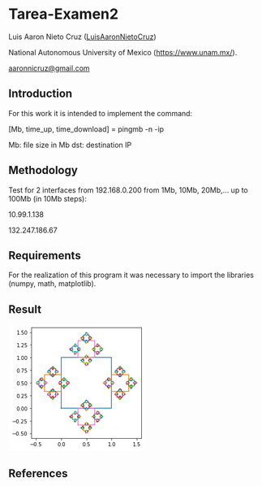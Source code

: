 # Tarea-Examen2

Luis Aaron Nieto Cruz ([LuisAaronNietoCruz](https://github.com/LuisAaronNietoCruz))
 
National Autonomous University of Mexico (https://www.unam.mx/).

aaronnicruz@gmail.com

## Introduction

For this work it is intended to implement the command:

[Mb, time_up, time_download] = pingmb -n <Mb> -ip <dst>

Mb: file size in Mb
dst: destination IP

## Methodology 

Test for 2 interfaces from 192.168.0.200 from 1Mb, 10Mb, 20Mb,... up to 100Mb (in 10Mb steps):

10.99.1.138

132.247.186.67

## Requirements
For the realization of this program it was necessary to import the libraries (numpy, math, matplotlib).

## Result 
![Alt text](https://github.com/LuisAaronNietoCruz/Exam2_Dynamic-Systems/blob/main/Fractal-Square.png 'Fractal-Square')

## References
